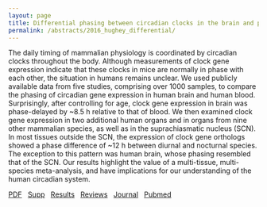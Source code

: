 ```yaml
---
layout: page
title: Differential phasing between circadian clocks in the brain and peripheral organs in humans
permalink: /abstracts/2016_hughey_differential/
---
```


The daily timing of mammalian physiology is coordinated by circadian clocks throughout the body. Although measurements of clock gene expression indicate that these clocks in mice are normally in phase with each other, the situation in humans remains unclear. We used publicly available data from five studies, comprising over 1000 samples, to compare the phasing of circadian gene expression in human brain and human blood. Surprisingly, after controlling for age, clock gene expression in brain was phase-delayed by ~8.5 h relative to that of blood. We then examined clock gene expression in two additional human organs and in organs from nine other mammalian species, as well as in the suprachiasmatic nucleus (SCN). In most tissues outside the SCN, the expression of clock gene orthologs showed a phase difference of ~12 h between diurnal and nocturnal species. The exception to this pattern was human brain, whose phasing resembled that of the SCN. Our results highlight the value of a multi-tissue, multi-species meta-analysis, and have implications for our understanding of the human circadian system.

[PDF](../../assets/2016_hughey_differential.pdf)&nbsp;&nbsp;
[Supp](../../assets/2016_hughey_differential_supp.zip)&nbsp;&nbsp;
[Results](https://doi.org/10.5061/dryad.g928q)&nbsp;&nbsp;
[Reviews](../../assets/2016_hughey_differential_reviews.pdf)&nbsp;&nbsp;
[Journal](https://doi.org/10.1177/0748730416668049)&nbsp;&nbsp;
[Pubmed](https://www.ncbi.nlm.nih.gov/pubmed/27702781)&nbsp;&nbsp;
